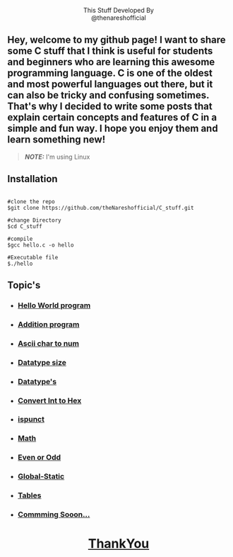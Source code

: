 <p align=center>

<p align='center'>This Stuff Developed By <br> <a herf="https://www.instagram.com/the_naresh_offcial/">@thenareshofficial</p>

## Hey, welcome to my github page! I want to share some C stuff that I think is useful for students and beginners who are learning this awesome programming language. C is one of the oldest and most powerful languages out there, but it can also be tricky and confusing sometimes. That's why I decided to write some posts that explain certain concepts and features of C in a simple and fun way. I hope you enjoy them and learn something new!

>**_NOTE:_**    I'm using Linux

## Installation

```console

#clone the repo
$git clone https://github.com/theNareshofficial/C_stuff.git

#change Directory 
$cd C_stuff

#compile
$gcc hello.c -o hello

#Executable file
$./hello

```

## Topic's

<ul>
<li><h3> <a href="https://github.com/theNareshofficial/C_stuff/blob/main/hello.c/">Hello World program </h3></li>
<li><h3><a href="https://github.com/theNareshofficial/C_stuff/blob/main/add.c/">Addition program </h3></li>
<li><h3> <a href="https://github.com/theNareshofficial/C_stuff/blob/main/ascii_sum.c/">Ascii char to num</h3></li>
<li><h3><a href="https://github.com/theNareshofficial/C_stuff/blob/main/datatype_size.c/">Datatype size</h3></li>
<li><h3><a href="https://github.com/theNareshofficial/C_stuff/blob/main/data_type.c/">Datatype's</h3></li>
<li><h3><a href="https://github.com/theNareshofficial/C_stuff/blob/main/Int2Hex.c/">Convert Int to Hex</h3></li>
<li><h3><a href="https://github.com/theNareshofficial/C_stuff/blob/main/ispunct.c/">ispunct</h3></li>
<li><h3><a href="https://github.com/theNareshofficial/C_stuff/blob/main/Int2Hex.c/">Math</h3></li>
<li><h3><a href="https://github.com/theNareshofficial/C_stuff/blob/main/even_or_odd.c/">Even or Odd</h3></li>
<li><h3><a href="https://github.com/theNareshofficial/C_stuff/blob/main/global.c/">Global-Static</h3></li>
<li><h3><a href="https://github.com/theNareshofficial/C_stuff/blob/main/table.c/">Tables</h3></li>
<li><h3><a href="#">Commming Sooon...</h3></li>
</ul>

<h1 align='center'><u>ThankYou</u></h1>
